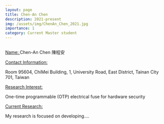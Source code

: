 ```yaml
---
layout: page
title: Chen-An Chen
description: 2021-present
img: /assets/img/ChenAn_Chen_2021.jpg
importance: 1
category: Current Master student
---
```


<div class="row">
    <div class="col-sm-4 mt-3 mt-md-0">
        <img class="img-fluid rounded z-depth-1" src="{{ '/assets/img/ChenAn_Chen_2021.jpg' | relative_url }}" alt="" title="example image"/>
    </div>
</div>

<a href="#"> Name: </a> 
Chen-An Chen 陳程安

<a href="#"> Contact Information: </a>

<p>Room 95604, ChiMei Building, 1, University Road, East District, Tainan City 701, Taiwan</p>

<a href="#"> Research Interest: </a>

One-time programmable (OTP) electrical fuse for hardware security

<a href="#"> Current Research: </a>

My research is focused on developing.... 